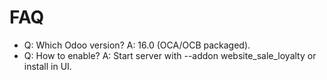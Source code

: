 # FAQ

- Q: Which Odoo version? A: 16.0 (OCA/OCB packaged).
- Q: How to enable? A: Start server with --addon website_sale_loyalty or install in UI.
